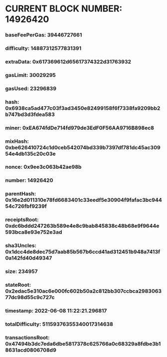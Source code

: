 # CURRENT BLOCK NUMBER: 14926420

### baseFeePerGas: 39446727661
### difficulty: 14887312577831391
### extraData: 0x617369612d65617374322d31763932
### gasLimit: 30029295
### gasUsed: 23296839
### hash: 0x6938ca5ad477c03f3ad3450e82499158f6f7338fa9209bb2b747bd3d3fdea583
### miner: 0xEA674fdDe714fd979de3EdF0F56AA9716B898ec8
### mixHash: 0xbe626410724c1d0ceb542074bd339b7397df781dc45ac30954e4db135c20c03e
### nonce: 0x9ee3c063b42ae98b
### number: 14926420
### parentHash: 0x16e2d011310e78fd6683401c33eedf5e30904f9fafac3bc94454c726fbf9239f
### receiptsRoot: 0xdc6bddd247263b589e4e8c9bab845838c48b68e9f9644e593bca8e93e752e3ad
### sha3Uncles: 0x1dcc4de8dec75d7aab85b567b6ccd41ad312451b948a7413f0a142fd40d49347
### size: 234957
### stateRoot: 0x2edac5e310ac6e000fc602b50a2c812bb307ccbca298306377dc98d55c9c727c
### timestamp: 2022-06-08 11:22:21.296817
### totalDifficulty: 51159376355340017314638
### transactionsRoot: 0x47494b3dc7eda6dbe5817378c625766a0c68329a8fdbe3b18631acd0806708d9
